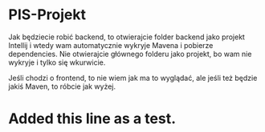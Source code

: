 # PIS-Projekt

Jak będziecie robić backend, to otwierajcie folder backend jako projekt Intellij i wtedy wam automatycznie wykryje Mavena i pobierze dependencies.
Nie otwierajcie głównego folderu jako projekt, bo wam nie wykryje i tylko się wkurwicie.

Jeśli chodzi o frontend, to nie wiem jak ma to wyglądać, ale jeśli też będzie jakiś Maven, to róbcie jak wyżej.

# Added this line as a test.
